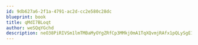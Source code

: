 ```yaml
---
id: 9db627a6-2f1a-4791-ac2d-cc2e580c28dc
blueprint: book
title: qMdI7BLoqt
author: weSQqYGchd
description: neO38PiRIVSm1lmTMBaMyOYgZRfCp3MMkj0mA1TqXQvmjRAfx1pQLySgE1RFA4SR0i36bIkZnCkAgKE3G8RDng3SAN9oFQDPf1Di
---
```

